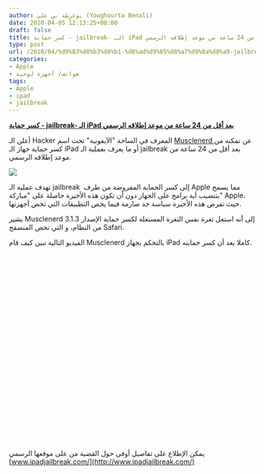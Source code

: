 ```yaml
---
author: يوغرطة بن علي (Youghourta Benali)
date: 2010-04-05 12:13:25+00:00
draft: false
title: كسر حماية - jailbreak- الـ iPad بعد أقل من 24 ساعة من موعد إطلاقه الرسمي
type: post
url: /2010/04/%d9%83%d8%b3%d8%b1-%d8%ad%d9%85%d8%a7%d9%8a%d8%a9-jailbreak-%d8%a7%d9%84%d9%80-ipad-%d8%a8%d8%b9%d8%af-%d8%a3%d9%82%d9%84-%d9%85%d9%86-24-%d8%b3%d8%a7%d8%b9%d8%a9-%d9%85%d9%86-%d9%85%d9%88%d8%b9/
categories:
- Apple
- هواتف/ أجهزة لوحية
tags:
- Apple
- ipad
- jailbreak
---
```


[**كسر حماية - jailbreak- الـ iPad بعد أقل من 24 ساعة من موعد إطلاقه الرسمي**](http://www.it-scoop.com/2010/04/%d9%83%d8%b3%d8%b1-%d8%ad%d9%85%d8%a7%d9%8a%d8%a9-jailbreak-%d8%a7%d9%84%d9%80-ipad-%d8%a8%d8%b9%d8%af-%d8%a3%d9%82%d9%84-%d9%85%d9%86-24-%d8%b3%d8%a7%d8%b9%d8%a9-%d9%85%d9%86-%d9%85%d9%88%d8%b9/)


أعلن الـ Hacker المعرف في الساحة "الآيفونية" تحت اسم [Musclenerd ](http://twitter.com/Musclenerd)عن تمكنه من كسر حماية جهاز الـ iPad أو ما يعرف بعملية الـ jailbreak بعد أقل من 24 ساعة من موعد إطلاقه الرسمي.

[![](http://www.it-scoop.com/wp-content/uploads/2010/04/jailbreak-ipad1.jpg)
](http://www.it-scoop.com/2010/04/%d9%83%d8%b3%d8%b1-%d8%ad%d9%85%d8%a7%d9%8a%d8%a9-jailbreak-%d8%a7%d9%84%d9%80-ipad-%d8%a8%d8%b9%d8%af-%d8%a3%d9%82%d9%84-%d9%85%d9%86-24-%d8%b3%d8%a7%d8%b9%d8%a9-%d9%85%d9%86-%d9%85%d9%88%d8%b9/)

تهدف عملية الـ jailbreak  إلى كسر الحماية المفروضة من طرف Apple مما يسمح بتنصيب أية برامج على الجهاز دون أن تكون هذه الأخيرة حاصلة على "مباركة" Apple، حيث تفرض هذه الأخيرة سياسة جد صارمة فيما يخص التطبيقات التي تخص أجهزتها.

يشير Musclenerd إلى أنه استغل ثغرة نفس الثغرة المستغلة لكسر حماية الإصدار 3.1.3 من النظام، و التي تخص المتصفح Safari.

الفيديو التالية تبين كيف قام Musclenerd بالتحكم بجهاز iPad كاملا بعد أن كسر حمايته.

<!-- more --> <object classid="clsid:d27cdb6e-ae6d-11cf-96b8-444553540000" width="480" codebase="http://download.macromedia.com/pub/shockwave/cabs/flash/swflash.cab#version=6,0,40,0" height="385"><embed src="http://www.youtube.com/v/dgHNayVtHkQ&hl=fr_FR&fs=1&" allowscriptaccess="always" height="385" width="480" allowfullscreen="true" type="application/x-shockwave-flash"></embed></object>

يمكن الإطلاع على تفاصيل أوفى حول القضية من على موقعها الرسمي [www.ipadjailbreak.com/](http://www.ipadjailbreak.com/)
